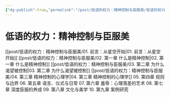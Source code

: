 ```yaml
---
{"dg-publish":true,"permalink":"/post/低语的权力：精神控制与臣服美/低语的权力：精神控制与臣服美/"}
---
```


# 低语的权力：精神控制与臣服美

[[post/低语的权力：精神控制与臣服美/01. 前言：从星空开始\|01. 前言：从星空开始]]
[[post/低语的权力：精神控制与臣服美/02. 第一章  什么是精神控制\|02. 第一章  什么是精神控制]]
[[post/低语的权力：精神控制与臣服美/03. 第二章  为什么渴望被控制\|03. 第二章  为什么渴望被控制]]
[[post/低语的权力：精神控制与臣服美/04. 第三章  精神控制的心理学\|04. 第三章  精神控制的心理学]]
05. 第四章  规则与边界
06. 第五章  语言、仪式与日常
07. 第六章  羞辱：心理落差的艺术
08. 第七章  深度臣服的养成
09. 第八章  文化与美学
10. 第九章  案例研究 
